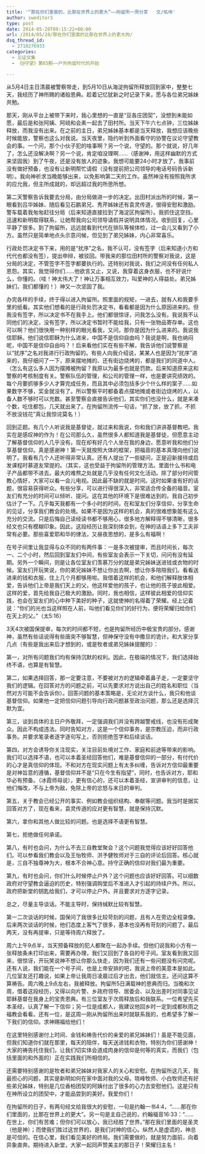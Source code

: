```yaml
---
title: '“那在你们里面的，比那在世界上的更大”——拘留所一周分享   文/佑伟'
author: sweditor3
type: post
date: 2014-05-28T09:15:22+00:00
url: /2014/05/28/那在你们里面的比那在世界上的更大拘/
dsq_thread_id:
  - 2718276933
categories:
  - 见证文集
  - 《@守望》第65期——户外拘留时代的开始

---
```

从5月4日主日清晨被警察带走，到5月10日从海淀拘留所释放回到家中，整整七天，我经历了神所赐的诸般恩典。趁着记忆犹新之时记录下来，愿与各位弟兄姊妹共勉。

那天，刚从平台上被带下来时，我心里想的一直是“豆各庄团契”，没想到未能如愿，最后是和张阿姨、阿峣和会素一起去了田村所。当天下午六七点钟，三位姊妹释放，而我没有出来。在之前的主日，弟兄姊妹基本都是当天释放，我想应该晚些时候能放，警察也这么对我说。当天夜里，隐约听到外面看守的协警在议论守望教会的事。一个问，那个小伙子犯的啥事啊？另一个说，守望的。那个就说，好几年了，怎么还没解决啊？另一个说，肯定咱没理啊……（感谢神，用这样幽默的方式来坚固我）到了午夜，还是没有放人的迹象。我想可能要24小时才放了，我事前没有做好预备，也没有让新明帮忙请假（没有提前把公司领导的电话号码告诉新明）。我向神祈求当晚能够出来，以免影响第二天的工作。虽然神没有按照我所求的应允我，但主所成就的，却远超过我的所思所想。

第二天警察告诉我要去分局，由分局做进一步的决定。出田村派出所的时候，第一眼看到吕华姊妹、随后看见石鹏弟兄、秀芹姊妹还有袁灵传道，很得安慰和激励。警车载着我匆匆赶往分局（后来知道直接拉到了海淀区拘留所）。我抓住这空挡，迅速和新明取得联系，让她帮我向公司领导请假并说明具体情况。收到回复，心里平静了很多。到了拘留所，远远就看到代代在排队等候体检，过一会儿又看到了小方。虽然只是简单地点头示意问候，但见到了弟兄姊妹，内心非常喜乐。

行政处罚决定书下来，用的是“扰序”之名，我不认可，没有签字（后来知道小方和代代也都没有签），提出申辩，被驳回。带我来的那位田村所的警察对我说，这是分局的决定，不管签字不签字都要执行的。还特别对我说，我们之间没有任何私人恩怨。其实，我觉得你们……他欲言又止，又说，我穿着这身衣服，也不好说什么，你懂的。（哇！神太伟大了！神让万事相互效力，叫爱神的人得益处。弟兄姊妹们，我们都懂的！）神又一次坚固了我。

办完各样的手续，终于得以进入拘留所。照里面的规矩，一进去，就有人和我要手里的纸看。其实他们想看的是行政处罚决定书，看看都是因为什么原因进来的。但我没有签字，所以决定书不在我手上。他们都很惊讶，问我怎么没有。我说我不认同他们的决定，没有签字，所以决定书暂时不能给我，只有一张物品寄存单。这也可以啊？他们很快用一种别样的眼光看我，又问，那你是因为什么进来的。我说我信耶稣。他们说信耶稣为什么进来，中国不是信仰自由吗？我说是啊，我也纳闷呢，中国不是信仰自由吗？！后来看他们实在有些不解，我告诉他们说警察是以“扰序”之名对我进行行政拘留的。有些人向我介绍说，某某人也是因为“扰序”进来的，我仔细问了一下，原来摆地摊的、还有街边烧烤的，都是我们的同道中人。（怎么有这么多人因为摆摊被拘留？我原以为最多也就是罚款。后来知道原来这和警察的考核制度有关。警察队伍的管理，和公司的管理一样，也是要讲究绩效的。每个月要抓够多少人才算完成任务，而且其中必须包括多少个什么样的案子……如果数字不够，奖金就没有了。所以警察平时都备着点摆地摊或者街边烧烤的人，以备人数不够时可以充数。甚至警察会直接告诉他们，其实你们也没什么，就是来凑个数，吃住都包，几天就出来了。在拘留所流传一句话，“抓了放，放了抓，不抓不放没钱花”真让我惊诧莫名！）

回到正题。有几个人听说我是基督徒，就过来和我说，你和我们讲讲基督教吧。我实在是感叹神的作为！在公司那么久，虽然很多人都知道我是基督徒，但愿意主动了解基督信仰的人几乎没有。现在却有好几个人坐在我的身边，愿意听我和他们分享基督信仰。真是感谢神！第一天就按照大体的框架，把福音的基本真理向他们说明了。我看有几个人还听得非常认真。还有人提出了一些疑问，正是迎新接待或启发课程时慕道友常提的。（其实，这也受益于拘留所的管理方法。里面什么书和电子产品都带不进去。最大的难熬之处就是几乎没有任何文化活动。除了部分时间管教心情好，大家可以看一会儿电视。因此最不缺的就是时间。这时如果谁有好的话题，很容易获得听众。有些分享，可以进行得很深入，非常适合传全备的福音。室友们有充分的时间可以倾听、提问。这在其他的环境下是很难达到的。我自己初步估计了一下。几乎每天我都有一个多小时的时间，在和室友们分享信仰，分享生命的见证，分享我们教会的处境。如果不是因为这样的机会，真的很难想象能有这么充分的交流。只是后悔自己读经读书都不够用心，很多地方解释得不够清晰，很多经文也只有模糊印象。因此，这段经历让我深刻体会到，在神的话语上多下工夫非常有必要。那些喜爱耶和华的律法，又昼夜思想的，是多么有福啊！

在号子间里让我显得与众不同的有两件事：一是多次被提审，而且时间长，每次一、二个小时，然后回到室友们中间，有些室友会表示一下关切，问问有没有延期。另外一个瞬间，则是让各位室友们羡慕万分的就是弟兄姊妹送进钱或衣物的时候。室友们开玩笑说，你的弟兄姊妹不想让你出去啊，想让你多陪陪我们。看看送进来的钱和衣服，住上几个月都够用啦。我借着这样的机会，和他们解释肢体相爱，告诉他们上帝是我们天上的父，他这样爱他的孩子，也让他的孩子彼此相爱。这样的爱，首先给我自己极大的激励。同时，我也相信，这样彼此相爱的信仰实践，也会在室友们的心中种下美好的种子，这就使神的名得着了荣耀。经上记着说：“你们的光也当这样照在人前，叫他们看见你们的好行为，便将荣耀归给你们在天上的父。”（太5:16）

3天4次被国保提审，每次的时间都不短，也是拘留所经历中极宝贵的部分。感谢神，虽然有些话说得有些唐突不够智慧，但神保守没有中撒旦的诡计。和大家分享几点（有些是我出来后才想到的，或是牧者或弟兄姊妹提醒的）：

第一，对所有问题我们均有保持沉默的权利。因此，在极端的情况下，我们选择始终不语，也算是有智慧。

第二，如果选择回答，那一定要注意，不要被对方的逻辑牵着鼻子走，一定要坚守我们的逻辑。在回答对方的问题之前，可以先要求对方说出自己的姓名和职位（当然对方可能不会告诉你）。回答问题的基本策略是，无论对方谈什么，我只和他谈基督信仰。如果他一定把信仰问题引导向行政问题甚至政治问题，那么还是选择沉默为宜。
  
第三，谈到具体的主日户外敬拜，一定强调我们并没有跨越警戒线，也没有形成聚众。因此不构成违法。同时告知对方，这是一个信仰事务，是宗教压迫，而非行政事务。并要求笔录者逐字逐句写上，否则拒绝签字和后续谈话。

第四，对方会诱导你关注现实，关注目前处境对工作、家庭和前途等带来的影响。我们可以选择不语，也可以本着圣经回答他们，难是基督信仰的一部分，有付代价的心才是真信仰的体现。不和对方在现实问题上有太多纠缠，告诉对方信仰最重要是对神旨意的遵循，基督信仰并不是“只在今生有指望”，同时，也告诉对方，耶和华必有预备。（冰霞师母说），更有信心的，还可以本着圣经，宣讲审判的信息，让他们悔改，不与上帝为敌，免除上帝的忿怒与末日的审判。

第五，关于教会已经公开的事实、例如教会组织结构、奉献等问题。我当时是据实回答对方了，现在看来，袁灵传道的应对更有智慧，就是保持沉默。

第六，拿你和其他人做比较的问题。也是选择不语更有智慧。

第七，拒绝做任何承诺。

第八，有时也会问，为什么不去三自教堂聚会？这个问题我觉得应该好好回答他们。可以参看我们教会以及王怡牧师、洪予健牧师对于三自的评论后回答。核心就是，三自不独尊神为大，根本不合神心意。持守正确的信仰对我们最为重要。

第九，有时也会问，你们什么时候停止户外？这个问题也应该好好回答。可以细数政府对守望教会逼迫的历史，特别强调购堂后不准进入才引起的持续户外。所以，政府把新堂的钥匙给我们，才可以停止户外。并且要求对方逐字记录。

总之，尽量主导谈话。不能主导时，保持缄默比较有智慧。

第一二次谈话的时候，国保问了我很多比较苛刻的问题，且有人在旁边全程录像。后来两次谈话的时候，他们态度上客气了很多，基本也没再有苛刻的问题了。最后两天，没有再提审，只是等待周六释放了。

周六上午9点半，当天预备释放的犯人都聚在一起办手续。但他们说我和小方有一张释放条未打印出来，需要再办理，我们又回到了各自的号子间。室友看到我又回来，很惊讶，开玩笑说神不想让你那么快走，因为我们还有一些问题没有问完呢。还有人说，我们能在一个号子间，也是上帝安排的吧，我说上帝的美意本是如此。几位室友还打趣说，如果上帝让我周日凌晨过后才出去，他们就信主。还问这算不算祷告。周六晚上9点左右，我被释放。拘留所5日满载神的恩典而归。当晚和次周，借着这段经历，又得以向片警、乡政府领导、居委会、以及出差时对同事见证耶稣基督在我身上的宝贵恩典。有三位室友于次周释放后和我联系。一位希望先买本圣经，认真了解一下信仰；另一位是成都人，我建议他回乡时一定到成都秋雨之福教会看看。还有一位，是这周一刚从拘留所出来时就联系我的，也希望多了解一下我们的信仰。求神赐福给他们！

在这里特别感谢付上时间、金钱和祷告代价的亲爱的弟兄姊妹们！虽是不能见面，但我们知道你们就在那里，每天的陪伴，每天送进钱和衣物，特别为你们感谢神！大家的祷告托住我们，让我们切实体会道成肉身的信仰是何等的真实，而我们（包括里面的和外面的）正在实践我们所相信的。

还需要特别感谢的是牧者和弟兄姊妹对我家人的关心和安慰。在拘留所这几天，我最担心的问题，其实是新明如何在家中面对我的父母。晓峰牧师、小白牧师还有好些弟兄姊妹，特别是几位香柏团契的阿姨付出了很多的心力去安慰他们。这是只有在神所设立的团契中，才能品尝到的美好。我爱你们！

在拘留所的日子，有两句经文给我很大的安慰，一句是约翰一书4:4，“……那在你们里面的，比那在世界上的更大”。另一句是主自己说的，约翰福音16:33：“……在世上，你们有苦难；但你们可以放心，我已经胜了世界。”那在我们里面的是圣灵（他是神）；而使我们胜过这世界的，是我们对神的信心。纵然人是虚谎的，神总是可信的。在信心里，我们看见美好的终局。我们需要做的，就是努力面前，向着异象直奔。期待进入新堂，大家一起同声赞美主的那日子！荣耀归主名！